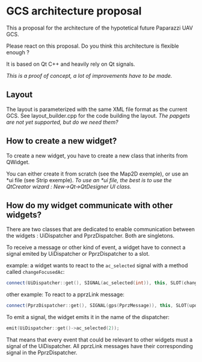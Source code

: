 
# GCS architecture proposal

This a proposal for the architecture of the hypotetical future Paparazzi UAV GCS.

Please react on this proposal. Do you think this architecture is flexible enough ?

It is based on Qt C++ and heavily rely on Qt signals.

_This is a proof of concept, a lot of improvements have to be made._


## Layout

The layout is parameterized with the same XML file format as the current GCS.
See layout_builder.cpp for the code building the layout.
_The papgets are not yet supported, but do we need them?_

## How to create a new widget?

To create a new widget, you have to create a new class that inherits from QWidget.

You can either create it from scratch (see the Map2D exemple), or use an *ui file (see Strip exemple). _To use an *ui file, the best is to use the QtCreator wizard : New->Qt->QtDesigner UI class._


## How do my widget communicate with other widgets?

There are two classes that are dedicated to enable communication between the widgets : UiDispatcher and PprzDispatcher. Both are singletons.

To receive a message or other kind of event, a widget have to connect a signal emited by UiDispatcher or PprzDispatcher to a slot.

example: a widget wants to react to the `ac_selected` signal with a method called `changeFocusedAc`:

```C++
connect(UiDispatcher::get(), SIGNAL(ac_selected(int)), this, SLOT(changeFocusedAc(int)));
```

other example: To react to a pprzLink message:

```C++
connect(PprzDispatcher::get(), SIGNAL(gps(PprzMessage)), this, SLOT(updatePos(PprzMessage)));
```

To emit a signal, the widget emits it in the name of the dispatcher:

```C++
emit(UiDispatcher::get()->ac_selected(2));
```

That means that every event that could be relevant to other widgets must a signal of the UiDispatcher.
All pprzLink messages have their corresponding signal in the PprzDispatcher.



